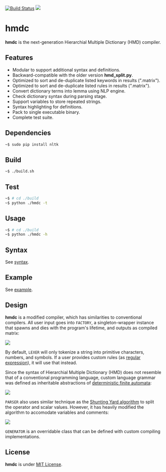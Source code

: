 [![Build Status](https://travis-ci.org/initbar/hmdc.svg?branch=master)](https://travis-ci.org/initbar/hmdc)
[![](https://img.shields.io/badge/python-2.7-blue.svg)](https://www.python.org/download/releases/2.7/)

# hmdc

**hmdc** is the next-generation Hierarchial Multiple Dictionary (HMD) compiler.

## Features

- Modular to support additional syntax and definitions.
- Backward-compatible with the older version **hmd_split.py**.
- Optimized to sort and de-duplicate listed keywords in results (".matrix").
- Optimized to sort and de-duplicate listed rules in results (".matrix").
- Convert dictionary terms into lemma using NLP engine.
- Check dictionary syntax during parsing stage.
- Support variables to store repeated strings.
- Syntax highlighting for definitions.
- Pack to single executable binary.
- Complete test suite.

## Dependencies

```bash
~$ sudo pip install nltk
```

## Build

```bash
~$ ./build.sh
```

## Test

```bash
~$ # cd ./build
~$ python ./hmdc -t
```

## Usage

```bash
~$ # cd ./build
~$ python ./hmdc -h
```

## Syntax

See [syntax](./SYNTAX.md).

## Example

See [example](./EXAMPLE.md).

## Design

**hmdc** is a modified compiler, which has similarities to conventional compilers. All user input goes into `FACTORY`, a singleton-wrapper instance that spawns and dies with the program's lifetime, and outputs as compiled matrix:

![](https://hmdc.surge.sh/design.png)

By default, `LEXER` will only tokenize a string into primitive characters, numbers, and symbols. If a user provides custom rules (as [regular expression](https://wikipedia.org/wiki/Regular_expression)), it will use that instead.

Since the syntax of Hierarchial Multiple Dictionary (HMD) does not resemble that of a conventional programming language, custom language grammar was defined as inheritable abstractions of [deterministic finite automata](https://wikipedia.org/wiki/Deterministic_finite_automaton):

![](https://hmdc.surge.sh/automata.png)

`PARSER` also uses similar technique as the [Shunting Yard algorithm](https://wikipedia.org/wiki/Shunting-yard_algorithm) to split the operator and scalar values. However, it has heavily modified the algorithm to accomodate variables and comments:

![](https://hmdc.surge.sh/shuntingyard.svg)

`GENERATOR` is an overridable class that can be defined with custom compiling implementations.

## License

**hmdc** is under [MIT License](LICENSE.md).
